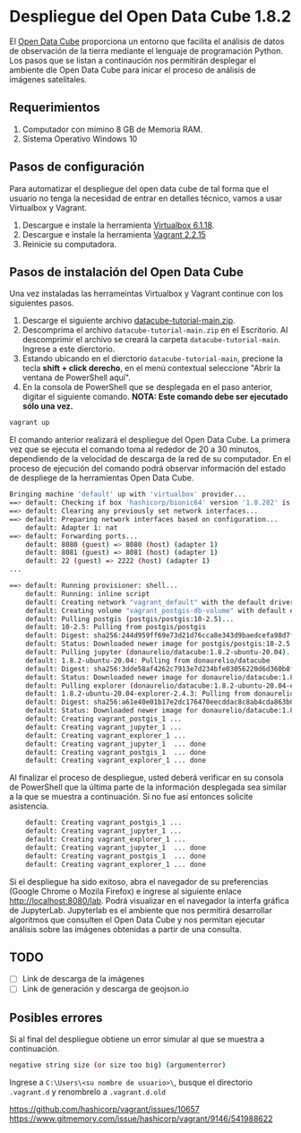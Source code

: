# Despliegue del Open Data Cube 1.8.2

El [Open Data Cube](https://www.opendatacube.org/) proporciona un entorno que facilita el análisis de datos de observación de la tierra mediante el lenguaje de programación Python. Los pasos que se listan a continaución nos permitirán desplegar el ambiente dle Open Data Cube para inicar el proceso de análisis de imágenes satelitales.

## Requerimientos

1. Computador con mímino 8 GB de Memoria RAM.
2. Sistema Operativo Windows 10

## Pasos de configuración

Para automatizar el despliegue del open data cube de tal forma que el usuario no tenga la necesidad de entrar en detalles técnico, vamos a usar Virtualbox y Vagrant. 

1. Descargue e instale la herramienta [Virtualbox 6.1.18](https://download.virtualbox.org/virtualbox/6.1.18/VirtualBox-6.1.18-142142-Win.exe).
2. Descargue e instale la herramienta [Vagrant 2.2.15](https://releases.hashicorp.com/vagrant/2.2.15/vagrant_2.2.15_x86_64.msi)
3. Reinicie su computadora.

## Pasos de instalación del Open Data Cube 

Una vez instaladas las herrameintas Virtualbox y Vagrant continue con los siguientes pasos.

1. Descarge el siguiente archivo [datacube-tutorial-main.zip](https://github.com/DonAurelio/datacube-tutorial/archive/refs/heads/main.zip).
2. Descomprima el archivo `datacube-tutorial-main.zip` en el Escritorio. Al descomprimir el archivo se creará la carpeta `datacube-tutorial-main`. Ingrese a este dierctorio.
3. Estando ubicando en el dierctorio `datacube-tutorial-main`, precione la tecla **shift + click derecho**, en el menú contextual seleccione "Abrir la ventana de PowerShell aquí".
4. En la consola de PowerShell que se desplegada en el paso anterior, digitar el siguiente comando. **NOTA: Este comando debe ser ejecutado sólo una vez.**

```bash 
vagrant up
```

El comando anterior realizará el despliegue del Open Data Cube. La primera vez que se ejecuta el comando toma al rededor de 20 a 30 minutos, dependiendo de la velocidad de descarga de la red de su computador. En el proceso de ejecución del comando podrá observar información del estado de despliege de la herramientas Open Data Cube.

```bash
Bringing machine 'default' up with 'virtualbox' provider...
==> default: Checking if box 'hashicorp/bionic64' version '1.0.282' is up to date...
==> default: Clearing any previously set network interfaces...
==> default: Preparing network interfaces based on configuration...
    default: Adapter 1: nat
==> default: Forwarding ports...
    default: 8080 (guest) => 8080 (host) (adapter 1)
    default: 8081 (guest) => 8081 (host) (adapter 1)
    default: 22 (guest) => 2222 (host) (adapter 1)
...

==> default: Running provisioner: shell...
    default: Running: inline script
    default: Creating network "vagrant_default" with the default driver
    default: Creating volume "vagrant_postgis-db-volume" with default driver
    default: Pulling postgis (postgis/postgis:10-2.5)...
    default: 10-2.5: Pulling from postgis/postgis
    default: Digest: sha256:244d959ff69e73d21d76cca8e343d9baedcefa98d7f8359465a79a0769d0464d
    default: Status: Downloaded newer image for postgis/postgis:10-2.5
    default: Pulling jupyter (donaurelio/datacube:1.8.2-ubuntu-20.04)...
    default: 1.8.2-ubuntu-20.04: Pulling from donaurelio/datacube
    default: Digest: sha256:3dde58af4262c7913e7d234bfe03056220d6d360b8f5fadee749822fe2544cfc
    default: Status: Downloaded newer image for donaurelio/datacube:1.8.2-ubuntu-20.04
    default: Pulling explorer (donaurelio/datacube:1.8.2-ubuntu-20.04-explorer-2.4.3)...
    default: 1.8.2-ubuntu-20.04-explorer-2.4.3: Pulling from donaurelio/datacube
    default: Digest: sha256:a61e40e01b17e2dc176470eecddac8c8ab4cda863b0304d930896ea907993353
    default: Status: Downloaded newer image for donaurelio/datacube:1.8.2-ubuntu-20.04-explorer-2.4.3
    default: Creating vagrant_postgis_1 ...
    default: Creating vagrant_jupyter_1 ...
    default: Creating vagrant_explorer_1 ...
    default: Creating vagrant_jupyter_1  ... done
    default: Creating vagrant_postgis_1  ... done
    default: Creating vagrant_explorer_1 ... done
```

Al finalizar el proceso de despliegue, usted deberá verificar en su consola de PowerShell que la última parte de la información desplegada sea similar a la que se muestra a continuación. Si no fue así entonces solicite asistencia.

```bash 
    default: Creating vagrant_postgis_1 ...
    default: Creating vagrant_jupyter_1 ...
    default: Creating vagrant_explorer_1 ...
    default: Creating vagrant_jupyter_1  ... done
    default: Creating vagrant_postgis_1  ... done
    default: Creating vagrant_explorer_1 ... done
```

Si el despliegue ha sido exitoso, abra el navegador de su preferencias (Google Chrome o Mozila Firefox) e ingrese al siguiente enlace [http://localhost:8080/lab](http://localhost:8080/lab). Podrá visualizar en el navegador la interfa gráfica de JupyterLab. Jupyterlab es el ambiente que nos permitirá desarrollar algoritmos que consulten el Open Data Cube y nos permitan ejecutar análisis sobre las imágenes obtenidas a partir de una consulta. 

## TODO

-[ ] Link de descarga de la imágenes
-[ ] Link de generación y descarga de geojson.io 

## Posibles errores

Si al final del despliegue obtiene un error simular al que se muestra a continuación.

```bash 
negative string size (or size too big) (argumenterror) 
````

Ingrese a `C:\Users\<su nombre de usuario>\`, busque el directorio `.vagrant.d` y renombrelo a `.vagrant.d.old`

https://github.com/hashicorp/vagrant/issues/10657
https://www.gitmemory.com/issue/hashicorp/vagrant/9146/541988622
